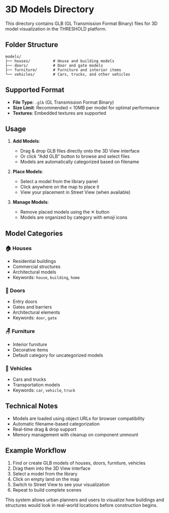 # 3D Models Directory

This directory contains GLB (GL Transmission Format Binary) files for 3D model visualization in the THRESHOLD platform.

## Folder Structure

```
models/
├── houses/          # House and building models
├── doors/           # Door and gate models  
├── furniture/       # Furniture and interior items
└── vehicles/        # Cars, trucks, and other vehicles
```

## Supported Format

- **File Type**: `.glb` (GL Transmission Format Binary)
- **Size Limit**: Recommended < 10MB per model for optimal performance
- **Textures**: Embedded textures are supported

## Usage

1. **Add Models**: 
   - Drag & drop GLB files directly onto the 3D View interface
   - Or click "Add GLB" button to browse and select files
   - Models are automatically categorized based on filename

2. **Place Models**:
   - Select a model from the library panel
   - Click anywhere on the map to place it
   - View your placement in Street View (when available)

3. **Manage Models**:
   - Remove placed models using the ✕ button
   - Models are organized by category with emoji icons

## Model Categories

### 🏠 Houses
- Residential buildings
- Commercial structures  
- Architectural models
- Keywords: `house`, `building`, `home`

### 🚪 Doors
- Entry doors
- Gates and barriers
- Architectural elements
- Keywords: `door`, `gate`

### 🪑 Furniture
- Interior furniture
- Decorative items
- Default category for uncategorized models

### 🚗 Vehicles
- Cars and trucks
- Transportation models
- Keywords: `car`, `vehicle`, `truck`

## Technical Notes

- Models are loaded using object URLs for browser compatibility
- Automatic filename-based categorization
- Real-time drag & drop support
- Memory management with cleanup on component unmount

## Example Workflow

1. Find or create GLB models of houses, doors, furniture, vehicles
2. Drag them into the 3D View interface
3. Select a model from the library
4. Click on empty land on the map
5. Switch to Street View to see your visualization
6. Repeat to build complete scenes

This system allows urban planners and users to visualize how buildings and structures would look in real-world locations before construction begins.
